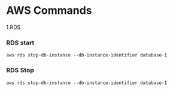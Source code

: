# AWS Commands

1.RDS
  
  
  ###  RDS start
  ~~~
  aws rds stop-db-instance --db-instance-identifier database-1
  ~~~
  
  ###  RDS Stop
  ~~~
  aws rds stop-db-instance --db-instance-identifier database-1
  ~~~
